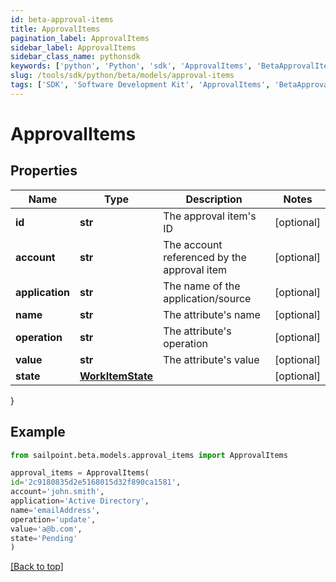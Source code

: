 ```yaml
---
id: beta-approval-items
title: ApprovalItems
pagination_label: ApprovalItems
sidebar_label: ApprovalItems
sidebar_class_name: pythonsdk
keywords: ['python', 'Python', 'sdk', 'ApprovalItems', 'BetaApprovalItems'] 
slug: /tools/sdk/python/beta/models/approval-items
tags: ['SDK', 'Software Development Kit', 'ApprovalItems', 'BetaApprovalItems']
---
```


# ApprovalItems


## Properties

Name | Type | Description | Notes
------------ | ------------- | ------------- | -------------
**id** | **str** | The approval item's ID | [optional] 
**account** | **str** | The account referenced by the approval item | [optional] 
**application** | **str** | The name of the application/source | [optional] 
**name** | **str** | The attribute's name | [optional] 
**operation** | **str** | The attribute's operation | [optional] 
**value** | **str** | The attribute's value | [optional] 
**state** | [**WorkItemState**](work-item-state) |  | [optional] 
}

## Example

```python
from sailpoint.beta.models.approval_items import ApprovalItems

approval_items = ApprovalItems(
id='2c9180835d2e5168015d32f890ca1581',
account='john.smith',
application='Active Directory',
name='emailAddress',
operation='update',
value='a@b.com',
state='Pending'
)

```
[[Back to top]](#) 

